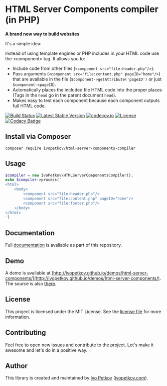 # HTML Server Components compiler (in PHP)

**A brand new way to build websites**

It's a simple idea:

Instead of using template engines or PHP includes in your HTML code use the &lt;component&gt; tag. It allows you to:
- Include code from other files (`<component src="file:header.php"/>`).
- Pass arguments (`<component src="file:content.php" pageID="home"/>`) that are available in the file (`$component->getAttribute('pageID')` or just `$component->pageID`).
- Automatically places the included file HTML code into the proper places (Tags in the `head` go in the parent document `head`).
- Makes easy to test each component because each component outputs full HTML code.

[![Build Status](https://travis-ci.org/ivopetkov/html-server-components-compiler.svg)](https://travis-ci.org/ivopetkov/html-server-components-compiler)
[![Latest Stable Version](https://poser.pugx.org/ivopetkov/html-server-components-compiler/v/stable)](https://packagist.org/packages/ivopetkov/html-server-components-compiler)
[![codecov.io](https://codecov.io/github/ivopetkov/html-server-components-compiler/coverage.svg?branch=master)](https://codecov.io/github/ivopetkov/html-server-components-compiler?branch=master)
[![License](https://poser.pugx.org/ivopetkov/html-server-components-compiler/license)](https://packagist.org/packages/ivopetkov/html-server-components-compiler)
[![Codacy Badge](https://api.codacy.com/project/badge/Grade/a27773a51b56467f9e1c240c2a2bd2d0)](https://www.codacy.com/app/ivo_2/html-server-components-compiler)

## Install via Composer

```shell
composer require ivopetkov/html-server-components-compiler
```

## Usage

```php
$compiler = new IvoPetkov\HTMLServerComponentsCompiler();
echo $compiler->process('
<html>
    <body>
        <component src="file:header.php"/>
        <component src="file:content.php" pageID="home"/>
        <component src="file:footer.php"/>
    </body>
</html>
')
```


## Documentation

Full [documentation](https://github.com/ivopetkov/html-server-components/blob/master/docs/markdown/index.md) is avaliable as part of this repository.

## Demo

A demo is available at [http://ivopetkov.github.io/demos/html-server-components/](http://ivopetkov.github.io/demos/html-server-components/). The source is also [there](https://github.com/ivopetkov/ivopetkov.github.io/tree/master/demos/html-server-components/).

## License
This project is licensed under the MIT License. See the [license file](https://github.com/ivopetkov/html-server-components/blob/master/LICENSE) for more information.

## Contributing
Feel free to open new issues and contribute to the project. Let's make it awesome and let's do in a positive way.

## Author
This library is created and maintained by [Ivo Petkov](https://github.com/ivopetkov/) ([ivopetkov.com](https://ivopetkov.com)).
